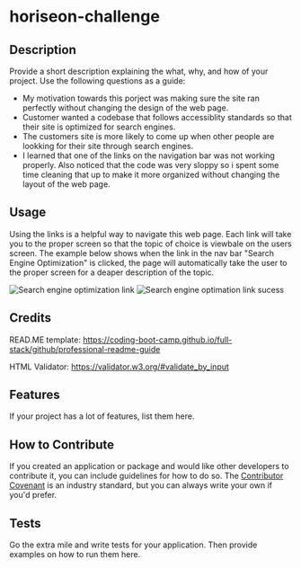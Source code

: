 # horiseon-challenge # 

## Description

Provide a short description explaining the what, why, and how of your project. Use the following questions as a guide:

- My motivation towards this porject was making sure the site ran perfectly without changing the design of the web page.  
- Customer wanted a codebase that follows accessiblity standards so that their site is optimized for search engines.
- The customers site is more likely to come up when other people are lookking for their site through search engines. 
- I learned that one of the links on the navigation bar was not working properly. Also noticed that the code was very sloppy so i spent some time cleaning that up to make it more organized without changing the layout of the web page. 

## Usage

Using the links is a helpful way to navigate this web page. Each link will take you to the proper screen so that the topic of choice is viewbale on the users screen. The example below shows when the link in the nav bar "Search Engine Optimization" is clicked, the page will automatically take the user to the proper screen for a deaper description of the topic.

![Search engine optimization link](../horiseon-challenge/assets/images/Screen_Shot_horiseon1.png)
![Search engine optimation link sucess](../horiseon-challenge/assets/images/Screen_Shot_horiseon2.png)

## Credits
READ.ME template: https://coding-boot-camp.github.io/full-stack/github/professional-readme-guide

HTML Validator: https://validator.w3.org/#validate_by_input

## Features

If your project has a lot of features, list them here.

## How to Contribute

If you created an application or package and would like other developers to contribute it, you can include guidelines for how to do so. The [Contributor Covenant](https://www.contributor-covenant.org/) is an industry standard, but you can always write your own if you'd prefer.

## Tests

Go the extra mile and write tests for your application. Then provide examples on how to run them here.